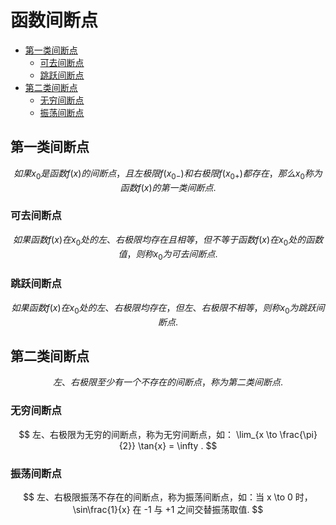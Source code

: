 # 函数间断点

* [第一类间断点](#第一类间断点)
  * [可去间断点](#可去间断点)
  * [跳跃间断点](#跳跃间断点)
* [第二类间断点](#第二类间断点)
  * [无穷间断点](#无穷间断点)
  * [振荡间断点](#振荡间断点)

## 第一类间断点

$$
如果 x_0 是函数 f(x) 的间断点，且左极限 f(x_{0-}) 和右极限 f(x_{0+}) 都存在，那么 x_0 称为函数 f(x) 的第一类间断点.
$$

### 可去间断点

$$
如果函数 f(x) 在 x_0 处的左、右极限均存在且相等，但不等于函数 f(x) 在 x_0 处的函数值，则称 x_0 为可去间断点.
$$

### 跳跃间断点

$$
如果函数 f(x) 在 x_0 处的左、右极限均存在，但左、右极限不相等，则称 x_0 为跳跃间断点.
$$

## 第二类间断点

$$
左、右极限至少有一个不存在的间断点，称为第二类间断点.
$$

### 无穷间断点

$$
左、右极限为无穷的间断点，称为无穷间断点，如： \lim_{x \to \frac{\pi}{2}} \tan{x} = \infty .
$$

### 振荡间断点

$$
左、右极限振荡不存在的间断点，称为振荡间断点，如：当 x \to 0 时， \sin\frac{1}{x} 在 -1 与 +1 之间交替振荡取值.
$$



